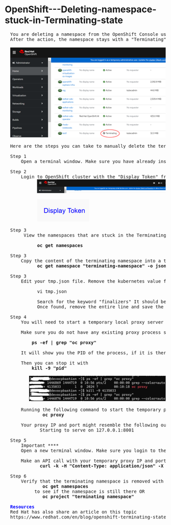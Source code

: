 # OpenShift---Deleting-namespace-stuck-in-Terminating-state
<pre>
  You are deleting a namespace from the OpenShift Console using the Options menu at the far right side of the project listing, selecting "Delete project".
  After the action, the namespace stays with a "Terminating" status on the RedHat OpenShift console and doesn't go away.
  
  <img src="/images/namespace_in_terminating_state.png" alt="Namespace stuck in Terminating state"/>

  Here are the steps you can take to manually delete the terminated namespace. 
  
  Step 1
      Open a terminal window. Make sure you have already installed the OpenShift CLI (oc) binary. 
  
  Step 2
      Login to OpenShift cluster with the "Display Token" from the "Copy Login command" action found in the OpenShift Console, top, far right side
            <img src="/images/login_token.png" alt="Login Token"/><br>
            <img src="/images/display_token.png" alt="Display Token"/>
  
  Step 3
       View the namespaces that are stuck in the Terminating state:<br>
            <b>oc get namespaces</b>

  Step 3
      Copy the content of the terminating namespace into a temporary file
            <b>oc get namespace "terminating-namespace" -o json > tmp.json </b>

  Step 3
      Edit your tmp.json file. Remove the kubernetes value from the finalizers field and save the file.

            vi tmp.json

            Search for the keyword "finalizers" It should be under the section <b>spec:</b>b>
            Once found, remove the entire line and save the file.  
  
  Step 4
      You will need to start a temporary local proxy server to let the local server talk to the remote OpenShift cluster. 

      Make sure you do not have any existing proxy process started. You can check this with the following command:

          <b>ps -ef | grep "oc proxy"</b>

      It will show you the PID of the process, if it is there

      Then you can stop it with
          <b>kill -9 "pid"</b>
  
         <img src="/images/delete_oc_proxy.png" alt="Kill proxy process"/>

      Running the following command to start the temporary proxy process
              <b>oc proxy</b>

      Your proxy IP and port might resemble the following output:
             Starting to serve on 127.0.0.1:8001
            
  Step 5
      Important ****
      Open a new terminal window. Make sure you login to the OpenShift cluster
  
      Make an API call with your temporary proxy IP and port:
             <b>curl -k -H "Content-Type: application/json" -X PUT --data-binary @tmp.json http://127.0.0.1:8001/api/v1/namespaces/"terminating-namespace"/finalize</b>

  Step 6
      Verify that the terminating namespace is removed with :
              <b>oc get namespaces</b>
           to see if the namespace is still there OR
              <b>oc project "terminating namespace"</b>
                
  <b style='color:blue !important;'>Resources</b>
  Red Hat has also share an article on this topic
  https://www.redhat.com/en/blog/openshift-terminating-state
  
</pre>
